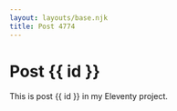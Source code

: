 ```yaml
---
layout: layouts/base.njk
title: Post 4774
---
```


# Post {{ id }}

This is post {{ id }} in my Eleventy project.
